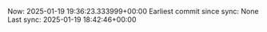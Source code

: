 Now: 2025-01-19 19:36:23.333999+00:00 Earliest commit since sync: None Last sync: 2025-01-19 18:42:46+00:00
